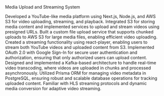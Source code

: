 Media Upload and Streaming System

Developed a YouTube-like media platform using Next.js, Node.js, and AWS S3 for video uploading, streaming, and playback.
Integrated S3 for storing media content and implemented services to upload and stream videos using presigned URLs.
Built a custom file upload service that supports chunked uploads to AWS S3 for large media files, enabling efficient video uploading.
Created a streaming functionality using react-player, enabling users to stream both YouTube videos and uploaded content from S3.
Implemented OAuth 2.0 with Google Sign-In for secure user authentication and authorization, ensuring that only authorized users can upload content.
Designed and implemented a Kafka-based architecture to handle real-time video transcoding, where videos are uploaded in chunks and processed asynchronously.
Utilized Prisma ORM for managing video metadata in PostgreSQL, ensuring robust and scalable database operations for tracking uploaded content.
Familiar with HLS streaming protocols and dynamic media conversion for adaptive video streaming.
